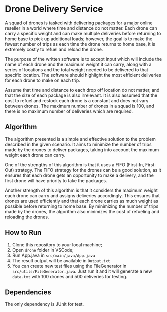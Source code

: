 # Drone Delivery Service

A squad of drones is tasked with delivering packages for a major online reseller in a world where time and distance do not matter. Each drone can carry a specific weight and can make multiple deliveries before returning to home base to pick up additional loads; however, the goal is to make the fewest number of trips as each time the drone returns to home base, it is extremely costly to refuel and reload the drone.

The purpose of the written software is to accept input which will include the name of each drone and the maximum weight it can carry, along with a series of locations and the total weight needed to be delivered to that specific location. The software should highlight the most efficient deliveries for each drone to make on each trip.

Assume that time and distance to each drop off location do not matter, and that the size of each package is also irrelevant. It is also assumed that the cost to refuel and restock each drone is a constant and does not vary between drones. The maximum number of drones in a squad is 100, and there is no maximum number of deliveries which are required.

## Algorithm

The algorithm presented is a simple and effective solution to the problem described in the given scenario. It aims to minimize the number of trips made by the drones to deliver packages, taking into account the maximum weight each drone can carry.

One of the strengths of this algorithm is that it uses a FIFO (First-In, First-Out) strategy. The FIFO strategy for the drones can be a good solution, as it ensures that each drone gets an opportunity to make a delivery, and the first drone will have priority to take the packages.

Another strength of this algorithm is that it considers the maximum weight each drone can carry and assigns deliveries accordingly. This ensures that drones are used efficiently and that each drone carries as much weight as possible before returning to home base. By minimizing the number of trips made by the drones, the algorithm also minimizes the cost of refueling and reloading the drones.

## How to Run

1. Clone this repository to your local machine;
2. Open `drone` folder in VSCode;
3. Run App.java in `src/main/java/App.java`
4. The result output will be available in `Output.txt`
5. You can create new test files using the FileGenerator in `src/utils/FileGenerator.java`. Just run it and it will generate a new `data.txt` with 100 drones and 500 deliveries for testing.

## Dependencies

The only dependency is JUnit for test.